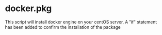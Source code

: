 # docker.pkg
This script will install docker engine on your centOS server.
A "if" statement has been added to confirm the installation of the package
